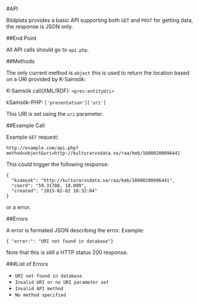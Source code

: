 #API

Bildplats provides a basic API supporting both `GET` and `POST` for getting data, the response is JSON only.

##End Point

All API calls should go to `api.php`.

##Methods 

The only current method is `object` this is used to return the location based on a URI provided by K-Samsök:

K-Samsök call(XML/RDF): `<pres:entityUri>`

kSamsök-PHP: `['presentation']['uri']`

This URI is set using the `uri` parameter.

##Example Call

Example `GET` request:

`http://example.com/api.php?method=object&uri=http://kulturarvsdata.se/raa/kmb/16000200096441`

This could trigger the following response:

```
{
  "ksamsok": "http://kulturarvsdata.se/raa/kmb/16000200096441",
  "coord": "59.31708, 18.099",
  "created": "2015-02-02 10:32:04"
}
```

or a error.

##Errors

A error is formated JSON describing  the error. Example:

`{ "error:": "URI not found in database"}`

Note that this is still a HTTP status 200 response.

###List of Errors

 - `URI not found in database`
 - `Invalid URI or no URI parameter set`
 - `Invalid API method`
 - `No method specified`

